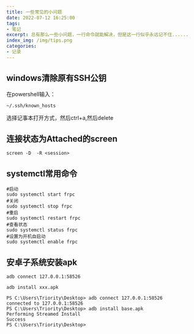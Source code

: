 ```yaml
---
title: 一些常见的小问题
date: 2022-07-12 16:25:00
tags:
- 笔记
excerpt: 总有那么一些小问题，一行命令就能解决，但是这一行似乎永远记不住......
index_img: /img/tips.png
categories: 
- 记录
---
```

## windows清除原有SSH公钥
在powershell输入：
```
~/.ssh/known_hosts
```
选择记事本打开方式，然后ctrl+a,然后delete

## 连接状态为Attached的screen
```
screen -D  -R <session>
```
## systemctl常用命令
```
#启动
sudo systemctl start frpc 
#关闭
sudo systemctl stop frpc
#重启
sudo systemctl restart frpc
#查看状态
sudo systemctl status frpc
#设置为开机自启动
sudo systemctl enable frpc
```
## 安卓子系统安装apk
```
adb connect 127.0.0.1:58526
```
```
adb install xxx.apk
``` 
```
PS C:\Users\Triority\Desktop> adb connect 127.0.0.1:58526
connected to 127.0.0.1:58526
PS C:\Users\Triority\Desktop> adb install base.apk
Performing Streamed Install
Success
PS C:\Users\Triority\Desktop>
```